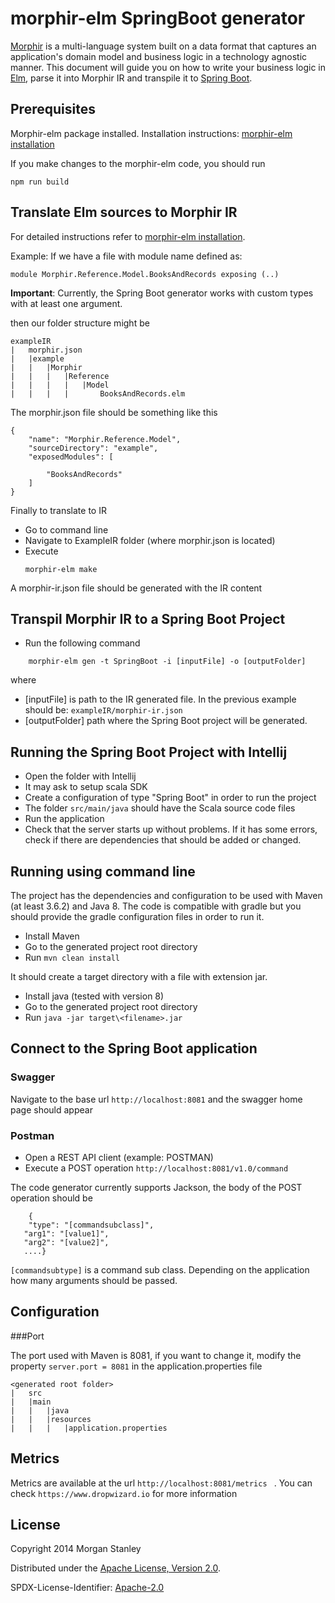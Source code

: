 # morphir-elm SpringBoot generator

[Morphir](https://github.com/finos/morphir) is a multi-language system built on a data format that captures an 
application's domain model and business logic in a technology agnostic manner. This document will guide you on 
how to write your business logic in [Elm](https://elm-lang.org/), parse it into Morphir IR and transpile 
it to [Spring Boot](https://spring.io/projects/spring-boot/).

## Prerequisites

Morphir-elm package installed. Installation instructions: [morphir-elm installation](Readme.md)

If you make changes to the morphir-elm code, you should run

```
npm run build
``` 

## Translate Elm sources to Morphir IR

For detailed instructions refer to [morphir-elm installation](Readme.md).

Example:
If we have a file with module name defined as: 
```
module Morphir.Reference.Model.BooksAndRecords exposing (..)
```
**Important**: Currently, the Spring Boot generator works with custom types with at least one argument.

then our folder structure might be
```
exampleIR
|   morphir.json
|   |example
|   |   |Morphir
|   |   |   |Reference
|   |   |   |   |Model
|   |   |   |       BooksAndRecords.elm
```                 

The morphir.json file should be something like this

```
{
    "name": "Morphir.Reference.Model",
    "sourceDirectory": "example",
    "exposedModules": [

        "BooksAndRecords"
    ]
}  
```

Finally to translate to IR
- Go to command line
- Navigate to ExampleIR folder (where morphir.json is located)
- Execute
    ```
    morphir-elm make
    ```
A morphir-ir.json file should be generated with the IR content

## Transpil Morphir IR to a Spring Boot Project


- Run the following command

```
    morphir-elm gen -t SpringBoot -i [inputFile] -o [outputFolder]
```
where
- [inputFile] is path to the IR generated file. In the previous example should be: ``` exampleIR/morphir-ir.json ```
- [outputFolder] path where the Spring Boot project will be generated.
   
## Running the Spring Boot Project with Intellij

- Open the folder with Intellij
- It may ask to setup scala SDK
- Create a configuration of type "Spring Boot" in order to run the project
- The folder ```src/main/java``` should have the Scala source code files
- Run the application 
- Check that the server starts up without problems. If it has some errors, check if there are dependencies that should be added or changed.

## Running using command line

The project has the dependencies and configuration to be used with Maven (at least 3.6.2) and Java 8. The code is compatible with gradle but you should provide the gradle configuration files in order to run it.
- Install Maven
- Go to the generated project root directory
- Run ```mvn clean install```

It should create a target directory with a file with extension jar.
- Install java (tested with version 8)
- Go to the generated project root directory
- Run ```java -jar target\<filename>.jar```


## Connect to the Spring Boot application
### Swagger
Navigate to the base url ```http://localhost:8081``` and the swagger home page should appear

### Postman
- Open a REST API client (example: POSTMAN)
- Execute a POST operation ```http://localhost:8081/v1.0/command```

The code generator currently supports Jackson, the body of the POST operation should be
``` 
    {
    "type": "[commandsubclass]",
   "arg1": "[value1]",
   "arg2": "[value2]",
   ....}
```
```[commandsubtype]``` is a command sub class. Depending on the application how many arguments should be passed.

## Configuration
###Port

The port used with Maven is 8081, if you want to change it, modify the property
``` server.port = 8081 ``` in the application.properties file 


```
<generated root folder>
|   src
|   |main
|   |   |java
|   |   |resources
|   |   |   |application.properties
```

## Metrics
Metrics are available at the url ```http://localhost:8081/metrics ``` .
You can check ```https://www.dropwizard.io``` for more information

## License

Copyright 2014 Morgan Stanley

Distributed under the [Apache License, Version 2.0](http://www.apache.org/licenses/LICENSE-2.0).

SPDX-License-Identifier: [Apache-2.0](https://spdx.org/licenses/Apache-2.0)
